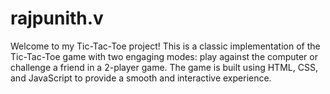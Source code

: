 # rajpunith.v
Welcome to my Tic-Tac-Toe project! This is a classic implementation of the Tic-Tac-Toe game with two engaging modes: play against the computer or challenge a friend in a 2-player game. The game is built using HTML, CSS, and JavaScript to provide a smooth and interactive experience.
